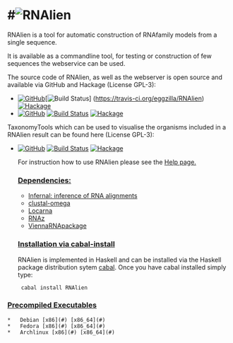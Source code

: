 #![RNAlien](http://www.tbi.univie.ac.at/~egg/RNAlien.png "RNAlien") 
=========
RNAlien is a tool for automatic construction of RNAfamily models from a single sequence.

It is available as a commandline tool, for testing or construction of few sequences the webservice can be used.

The source code of RNAlien, as well as the webserver is open source and available via GitHub and Hackage (License GPL-3):

*   [![GitHub](https://img.shields.io/github/tag/eggzilla/RNAlien.svg)](https://github.com/eggzilla/RNAlien)[![Build Status](https://travis-ci.org/eggzilla/RNAlien.svg?branch=master)] (https://travis-ci.org/eggzilla/RNAlien) [![Hackage](https://img.shields.io/hackage/v/RNAlien.svg)](https://img.shields.io/hackage/v/RNAlien.svg)
*   [![GitHub](https://img.shields.io/github/tag/eggzilla/AlienServer.svg)](https://github.com/eggzilla/AlienServer) [![Build Status](https://travis-ci.org/eggzilla/AlienServer.svg?branch=master)](https://travis-ci.org/eggzilla/AlienServer) [![Hackage](https://img.shields.io/hackage/v/AlienServer.svg)](https://img.shields.io/hackage/v/AlienServer.svg)

TaxonomyTools which can be used to visualise the organisms included in a RNAlien result can be found here (License GPL-3):

*   [![GitHub](https://img.shields.io/github/tag/eggzilla/TaxonomyTools.svg)](https://github.com/eggzilla/TaxonomyTools) [![Build Status](https://travis-ci.org/eggzilla/TaxonomyTools.svg?branch=master)](https://travis-ci.org/eggzilla/TaxonomyTools) [![Hackage](https://img.shields.io/hackage/v/TaxonomyTools.svg)](https://img.shields.io/hackage/v/TaxonomyTools.svg)

    For instruction how to use RNAlien please see the [Help page.](http://rna.tbi.univie.ac.at/rnalien/help)

    ### <u>Dependencies:</u>

    *   [Infernal: inference of RNA alignments](http://infernal.janelia.org/)
    *   [clustal-omega](http://www.clustal.org/omega/#Download)
    *   [Locarna](http://www.bioinf.uni-freiburg.de/Software/LocARNA/#download)
    *   [RNAz](https://www.tbi.univie.ac.at/~wash/RNAz/)
    *   [ViennaRNApackage](http://www.tbi.univie.ac.at/RNA/index.html#download)

    ### <u>Installation via cabal-install</u>

     RNAlien is implemented in Haskell and can be installed via the Haskell package distribution sytem [cabal](https://www.haskell.org/cabal/). Once you have cabal installed simply type:


         cabal install RNAlien

   ### <u>Precompiled Executables</u>

    *   Debian [x86](#) [x86_64](#)
    *   Fedora [x86](#) [x86_64](#)
    *   Archlinux [x86](#) [x86_64](#)
